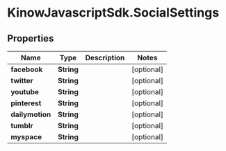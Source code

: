 # KinowJavascriptSdk.SocialSettings

## Properties
Name | Type | Description | Notes
------------ | ------------- | ------------- | -------------
**facebook** | **String** |  | [optional] 
**twitter** | **String** |  | [optional] 
**youtube** | **String** |  | [optional] 
**pinterest** | **String** |  | [optional] 
**dailymotion** | **String** |  | [optional] 
**tumblr** | **String** |  | [optional] 
**myspace** | **String** |  | [optional] 


